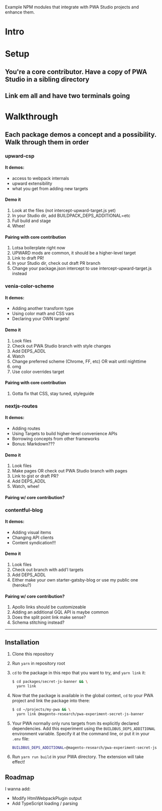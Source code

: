 Example NPM modules that integrate with PWA Studio projects and enhance them.

# Intro
# Setup
## You're a core contributor. Have a copy of PWA Studio in a sibling directory
## Link em all and have two terminals going
# Walkthrough
## Each package demos a concept and a possibility. Walk through them in order
### upward-csp
#### It demos:
- access to webpack internals
- upward extensibility
- what you get from adding new targets
#### Demo it
1. Look at the files (not intercept-upward-target.js yet)
2. In your Studio dir, add BUILDPACK_DEPS_ADDITIONAL=etc
3. Full build and stage
4. Whee!
#### Pairing with core contribution
1. Lotsa boilerplate right now
2. UPWARD mods are common, it should be a higher-level target
3. Link to draft PR!
4. In your Studio dir, check out draft PR branch
5. Change your package.json intercept to use intercept-upward-target.js instead

### venia-color-scheme
#### It demos:
- Adding another transform type
- Using color math and CSS vars
- Declaring your OWN targets!
#### Demo it
1. Look files
2. Check out PWA Studio branch with style changes
3. Add DEPS_ADDL
4. Watch
5. Change preferred scheme (Chrome, FF, etc) OR wait until nighttime
6. omg
7. Use color overrides target
#### Pairing with core contribution
1. Gotta fix that CSS, stay tuned, styleguide

### nextjs-routes
#### It demos:
- Adding routes
- Using Targets to build higher-level convenience APIs
- Borrowing concepts from other frameworks
- Bonus: Markdown???
#### Demo it
1. Look files
2. Make pages OR check out PWA Studio branch with pages
3. Link to gist or draft PR?
4. Add DEPS_ADDL
5. Watch, whee!
#### Pairing w/ core contribution?

### contentful-blog
#### It demos:
- Adding visual items
- Changing API clients
- Content syndication!!!
#### Demo it
1. Look files
2. Check out branch with add'l targets
3. Add DEPS_ADDL
4. Either make your own starter-gatsby-blog or use my public one (heroku?)
#### Pairing w/ core contribution?
1. Apollo links should be customizeable
2. Adding an additional GQL API is maybe common
3. Does the split point link make sense?
4. Schema stitching instead?

---

## Installation

1. Clone this repository

2. Run `yarn` in repository root

3. `cd` to the package in this repo that you want to try, and `yarn link` it:

    ```sh
    $ cd packages/secret-js-banner && \
      yarn link
    ```

4. Now that the package is available in the global context, `cd` to your PWA project and link the package into there:

    ```sh
    $ cd ~/projects/my-pwa && \
      yarn link @magento-research/pwa-experiment-secret-js-banner

    ```

5. Your PWA normally only runs targets from its explicitly declared dependencies. Add this experiment using the `BUILDBUS_DEPS_ADDITIONAL` environment variable. Specify it at the command line, or put it in your `.env` file:

    ```sh
    BUILDBUS_DEPS_ADDITIONAL=@magento-research/pwa-experiment-secret-js-banner
    ```

6. Run `yarn run build` in your PWA directory. The extension will take effect!

## Roadmap

I wanna add:

-   Modify HtmlWebpackPlugin output
-   Add TypeScript loading / parsing
